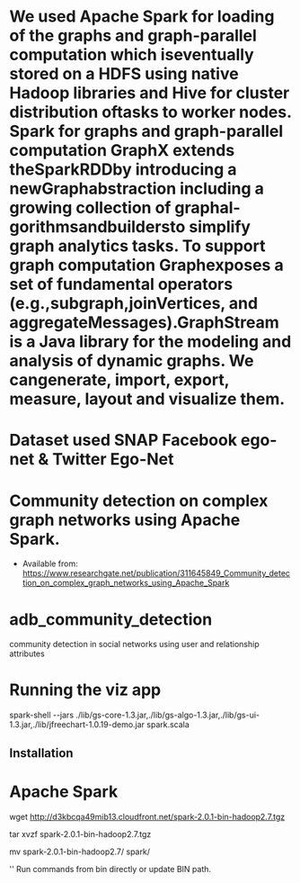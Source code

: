 # We used Apache Spark for loading of the graphs and graph-parallel computation which iseventually stored on a HDFS using native Hadoop libraries and Hive for cluster distribution oftasks to worker nodes. Spark for graphs and graph-parallel computation GraphX extends theSparkRDDby introducing a newGraphabstraction including a growing collection of graphal-gorithmsandbuildersto simplify graph analytics tasks. To support graph computation Graphexposes a set of fundamental operators (e.g.,subgraph,joinVertices, and aggregateMessages).GraphStream is a Java library for the modeling and analysis of dynamic graphs.  We cangenerate, import, export, measure, layout and visualize them.  
# Dataset used SNAP Facebook ego-net & Twitter Ego-Net
# Community detection on complex graph networks using Apache Spark. 

* Available from: https://www.researchgate.net/publication/311645849_Community_detection_on_complex_graph_networks_using_Apache_Spark


# adb_community_detection
community detection in social networks using user and relationship attributes


# Running the viz app

spark-shell --jars ./lib/gs-core-1.3.jar,./lib/gs-algo-1.3.jar,./lib/gs-ui-1.3.jar,./lib/jfreechart-1.0.19-demo.jar spark.scala

## Installation

# Apache Spark

wget http://d3kbcqa49mib13.cloudfront.net/spark-2.0.1-bin-hadoop2.7.tgz

tar xvzf spark-2.0.1-bin-hadoop2.7.tgz

mv spark-2.0.1-bin-hadoop2.7/ spark/

'' Run commands from bin directly or update BIN path.

